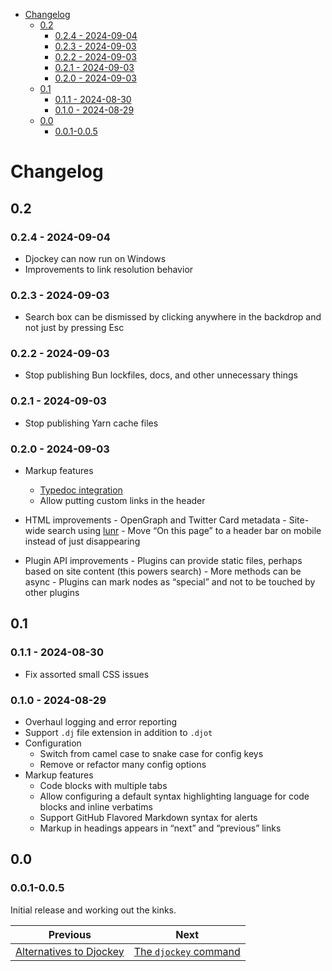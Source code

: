 <!--
  DO NOT EDIT THIS FILE DIRECTLY!
  It is generated by djockey.
-->
- [Changelog](./changelog.md#Changelog)
  - [0.2](./changelog.md#0-2)
    - [0.2.4 - 2024-09-04](./changelog.md#0-2-4---2024-09-04)
    - [0.2.3 - 2024-09-03](./changelog.md#0-2-3---2024-09-03)
    - [0.2.2 - 2024-09-03](./changelog.md#0-2-2---2024-09-03)
    - [0.2.1 - 2024-09-03](./changelog.md#0-2-1---2024-09-03)
    - [0.2.0 - 2024-09-03](./changelog.md#0-2-0---2024-09-03)
  - [0.1](./changelog.md#0-1)
    - [0.1.1 - 2024-08-30](./changelog.md#0-1-1---2024-08-30)
    - [0.1.0 - 2024-08-29](./changelog.md#0-1-0---2024-08-29)
  - [0.0](./changelog.md#0-0)
    - [0.0.1-0.0.5](./changelog.md#0-0-1-0-0-5)

<div id="Changelog" class="section" id="Changelog">

# Changelog

<div id="0-2" class="section" id="0-2">

## 0.2

<div id="0-2-4---2024-09-04" class="section" id="0-2-4---2024-09-04">

### 0.2.4 - 2024-09-04

- Djockey can now run on Windows
- Improvements to link resolution behavior

</div>

<div id="0-2-3---2024-09-03" class="section" id="0-2-3---2024-09-03">

### 0.2.3 - 2024-09-03

- Search box can be dismissed by clicking anywhere in the backdrop and
  not just by pressing Esc

</div>

<div id="0-2-2---2024-09-03" class="section" id="0-2-2---2024-09-03">

### 0.2.2 - 2024-09-03

- Stop publishing Bun lockfiles, docs, and other unnecessary things

</div>

<div id="0-2-1---2024-09-03" class="section" id="0-2-1---2024-09-03">

### 0.2.1 - 2024-09-03

- Stop publishing Yarn cache files

</div>

<div id="0-2-0---2024-09-03" class="section" id="0-2-0---2024-09-03">

### 0.2.0 - 2024-09-03

- Markup features

  - [Typedoc integration](./features/typedoc.md#typedoc-integration)
  - Allow putting custom links in the header

- HTML improvements - OpenGraph and Twitter Card metadata - Site-wide
  search using [lunr](https://lunrjs.com) - Move “On this page” to a
  header bar on mobile instead of just disappearing

- Plugin API improvements - Plugins can provide static files, perhaps
  based on site content (this powers search) - More methods can be
  async - Plugins can mark nodes as “special” and not to be touched by
  other plugins

</div>

</div>

<div id="0-1" class="section" id="0-1">

## 0.1

<div id="0-1-1---2024-08-30" class="section" id="0-1-1---2024-08-30">

### 0.1.1 - 2024-08-30

- Fix assorted small CSS issues

</div>

<div id="0-1-0---2024-08-29" class="section" id="0-1-0---2024-08-29">

### 0.1.0 - 2024-08-29

- Overhaul logging and error reporting
- Support `.dj` file extension in addition to `.djot`
- Configuration
  - Switch from camel case to snake case for config keys
  - Remove or refactor many config options
- Markup features
  - Code blocks with multiple tabs
  - Allow configuring a default syntax highlighting language for code
    blocks and inline verbatims
  - Support GitHub Flavored Markdown syntax for alerts
  - Markup in headings appears in “next” and “previous” links

</div>

</div>

<div id="0-0" class="section" id="0-0">

## 0.0

<div id="0-0-1-0-0-5" class="section" id="0-0-1-0-0-5">

### 0.0.1-0.0.5

Initial release and working out the kinks.

</div>

</div>

</div>


| Previous | Next |
| - | - |
| [Alternatives to Djockey](./alternatives.md) | [The `djockey` command](./basics/djockey_command.md) |